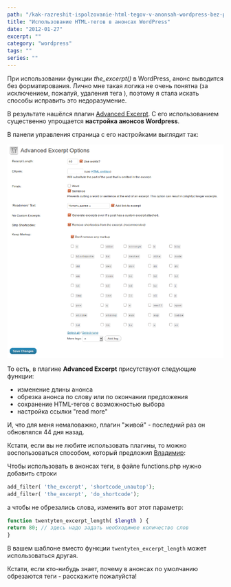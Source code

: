 ```yaml
---
path: "/kak-razreshit-ispolzovanie-html-tegov-v-anonsah-wordpress-bez-plaginov"
title: "Использование HTML-тегов в анонсах WordPress"
date: "2012-01-27"
excerpt: ""
category: "wordpress"
tags: ""
series: ""
---
```


При использовании функции _the\_excerpt()_ в WordPress, анонс выводится без форматирования. Лично мне такая логика не очень понятна (за исключением, пожалуй, удаления тега <a>), поэтому я стала искать способы исправить это недоразумение.

В результате нашёлся плагин [Advanced Excerpt](http://wordpress.org/extend/plugins/advanced-excerpt/). С его использованием существенно упрощается **настройка анонсов Wordpress**.

В панели управления страница с его настройками выглядит так:

[![Advanced Excerpts](images/excerpts.png)](http://oriolo.ru/wp-content/uploads/2012/01/excerpts.png)

То есть, в плагине **Advanced Excerpt** присутствуют следующие функции:

- изменение длины анонса
- обрезка анонса по слову или по окончании предложения
- сохранение HTML-тегов с возможностью выбора
- настройка ссылки "read more"

И, что для меня немаловажно, плагин "живой" - последний раз он обновлялся 44 дня назад.

Кстати, если вы не любите использовать плагины, то можно воспользоваться способом, который предложил [Владимир](http://www.howtomake.com.ua/):

Чтобы использовать в анонсах теги, в файле functions.php нужно добавить строки

```php
add_filter( 'the_excerpt', 'shortcode_unautop');
add_filter( 'the_excerpt', 'do_shortcode');
```

а чтобы не обрезались слова, изменить вот этот параметр:

```php
function twentyten_excerpt_length( $length ) {
return 80; // здесь надо задать необходимое количество слов
}
```

В вашем шаблоне вместо функции `twentyten_excerpt_length` может использоваться другая.

Кстати, если кто-нибудь знает, почему в анонсах по умолчанию обрезаются теги - расскажите пожалуйста!
